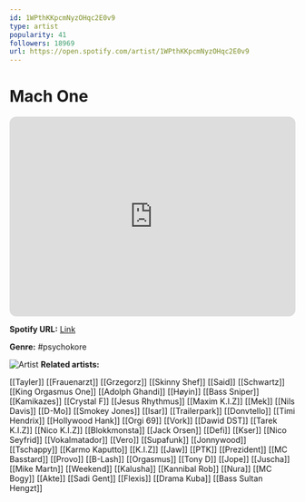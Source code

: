 ```yaml
---
id: 1WPthKKpcmNyzOHqc2E0v9
type: artist
popularity: 41
followers: 18969
url: https://open.spotify.com/artist/1WPthKKpcmNyzOHqc2E0v9
---
```

# Mach One

<iframe style="border-radius:12px" src="https://open.spotify.com/embed/artist/1WPthKKpcmNyzOHqc2E0v9" width="100%" height="352" frameBorder="0" allowfullscreen="" allow="autoplay; clipboard-write; encrypted-media; fullscreen; picture-in-picture" loading="lazy"></iframe>

**Spotify URL:** [Link](https://open.spotify.com/artist/1WPthKKpcmNyzOHqc2E0v9)

**Genre:**  #psychokore

![Artist](https://i.scdn.co/image/ab67616d0000b2739c7efa3e628ae9eeb7122383)
**Related artists:**

[[Tayler]]
[[Frauenarzt]]
[[Grzegorz]]
[[Skinny Shef]]
[[Said]]
[[Schwartz]]
[[King Orgasmus One]]
[[Adolph Ghandi]]
[[Høyin]]
[[Bass Sniper]]
[[Kamikazes]]
[[Crystal F]]
[[Jesus Rhythmus]]
[[Maxim K.I.Z]]
[[Mek]]
[[Nils Davis]]
[[D-Mo]]
[[Smokey Jones]]
[[Isar]]
[[Trailerpark]]
[[Donvtello]]
[[Timi Hendrix]]
[[Hollywood Hank]]
[[Orgi 69]]
[[Vork]]
[[Dawid DST]]
[[Tarek K.I.Z]]
[[Nico K.I.Z]]
[[Blokkmonsta]]
[[Jack Orsen]]
[[Defi]]
[[Kser]]
[[Nico Seyfrid]]
[[Vokalmatador]]
[[Vero]]
[[Supafunk]]
[[Jonnywood]]
[[Tschappy]]
[[Karmo Kaputto]]
[[K.I.Z]]
[[Jaw]]
[[PTK]]
[[Prezident]]
[[MC Basstard]]
[[Provo]]
[[B-Lash]]
[[Orgasmus]]
[[Tony D]]
[[Jope]]
[[Juscha]]
[[Mike Martn]]
[[Weekend]]
[[Kalusha]]
[[Kannibal Rob]]
[[Nura]]
[[MC Bogy]]
[[Akte]]
[[Sadi Gent]]
[[Flexis]]
[[Drama Kuba]]
[[Bass Sultan Hengzt]]
